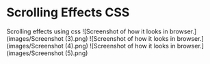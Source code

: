 # Scrolling Effects CSS
 Scrolling effects using css
![Screenshot of how it looks in browser.](images/Screenshot (3).png)
![Screenshot of how it looks in browser.](images/Screenshot (4).png)
![Screenshot of how it looks in browser.](images/Screenshot (5).png)
